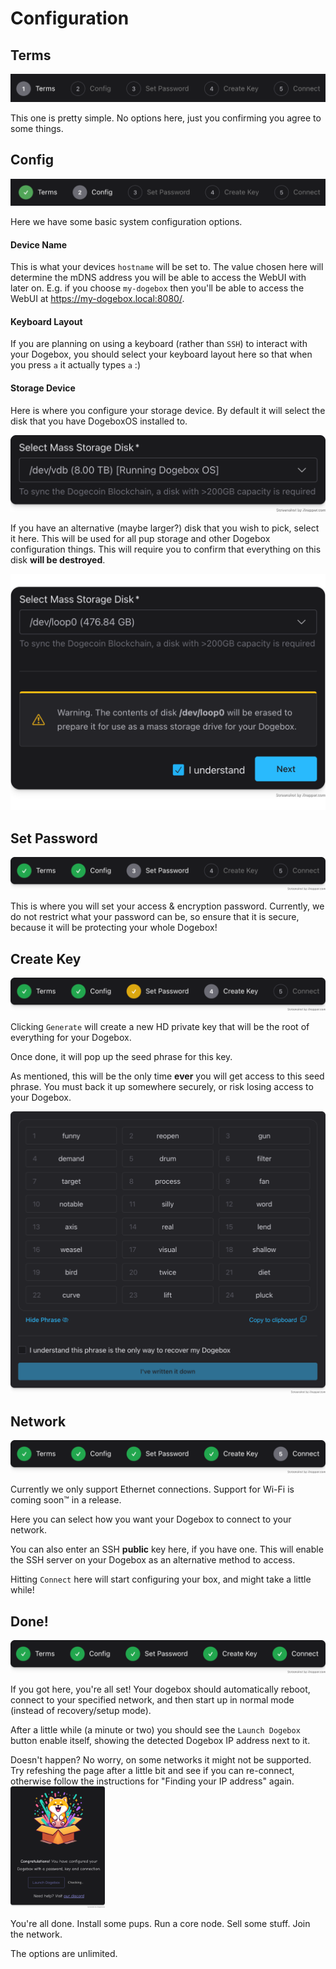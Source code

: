 # Configuration

## Terms

![](../../images/installation/config_terms.png)

This one is pretty simple. No options here, just you confirming you agree to some things.

## Config

![](../../images/installation/config_config.png)

Here we have some basic system configuration options.

#### Device Name

This is what your devices `hostname` will be set to. The value chosen here will determine the mDNS address you will be able to access the WebUI with later on. E.g. if you choose `my-dogebox` then you'll be able to access the WebUI at https://my-dogebox.local:8080/.

#### Keyboard Layout

If you are planning on using a keyboard (rather than `SSH`) to interact with your Dogebox, you should select your keyboard layout here so that when you press `a` it actually types `a` :)

#### Storage Device

Here is where you configure your storage device. By default it will select the disk that you have DogeboxOS installed to.

![](../../images/installation/config_storage_1.png)

If you have an alternative (maybe larger?) disk that you wish to pick, select it here. This will be used for all pup storage and other Dogebox configuration things. This will require you to confirm that everything on this disk **will be destroyed**.

![](../../images/installation/config_storage_2.png)

## Set Password

![](../../images/installation/config_password.png)

This is where you will set your access & encryption password. Currently, we do not restrict what your password can be, so ensure that it is secure, because it will be protecting your whole Dogebox!

## Create Key

![](../../images/installation/config_key.png)

Clicking `Generate` will create a new HD private key that will be the root of everything for your Dogebox.

Once done, it will pop up the seed phrase for this key.

<div class="warning">
As mentioned, this will be the only time <b>ever</b> you will get access to this seed phrase. You must back it up somewhere securely, or risk losing access to your Dogebox.
</div>

![](../../images/installation/config_key_seed.png)

## Network

![](../../images/installation/config_network.png)

<div class="warning">
Currently we only support Ethernet connections. Support for Wi-Fi is coming soon™ in a release.
</div>

Here you can select how you want your Dogebox to connect to your network.

You can also enter an SSH **public** key here, if you have one. This will enable the SSH server on your Dogebox as an alternative method to access.

Hitting `Connect` here will start configuring your box, and might take a little while!

## Done!

![](../../images/installation/config_done.png)

If you got here, you're all set! Your dogebox should automatically reboot, connect to your specified network, and then start up in normal mode (instead of recovery/setup mode).

After a little while (a minute or two) you should see the `Launch Dogebox` button enable itself, showing the detected Dogebox IP address next to it.

<div class="warning">
Doesn't happen? No worry, on some networks it might not be supported. Try refeshing the page after a little bit and see if you can re-connect, otherwise follow the instructions for "Finding your IP address" again.
</div>

<img src="../../images/installation/config_done_reflector.png" width="30%">

You're all done. Install some pups. Run a core node. Sell some stuff. Join the network.

The options are unlimited.
